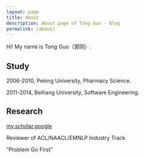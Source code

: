 ```yaml
---
layout: page
title: About
description: About page of Tong Guo - Blog 
permalink: /about/
---
```


Hi! My name is Tong Guo（郭同）. 

## Study

2006-2010, Peking University, Pharmacy Science.

2011-2014, Beihang University, Software Engineering.

## Research

[my.scholar.google](https://scholar.google.com/citations?user=4J7HYNAAAAAJ)

Reviewer of ACL/NAACL/EMNLP Industry Track

“Problem Go First”


<meta name="google-site-verification" content="8NeXeopl0Y7RpgHgRilAMtTLuzHTNav3LpL8MA7lj1A" />
